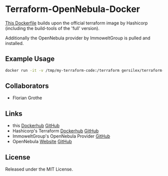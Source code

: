 Terraform-OpenNebula-Docker
===========================

[This Dockerfile](https://github.com/gersilex/terraform-opennebula-provider-docker/blob/master/runtastic-provider/Dockerfile) builds upon the official terraform image by Hashicorp (including the build-tools of the 'full' version).

Additionally the OpenNebula provider by ImmoweltGroup is pulled and installed.

Example Usage
-------------

```bash
docker run -it -v /tmp/my-terraform-code:/terraform gersilex/terraform-opennebula terraform apply
```

Collaborators
-------------

- Florian Grothe

Links
-----

- this [Dockerhub](https://hub.docker.com/r/gersilex/terraform-opennebula/) [GitHub](https://github.com/gersilex/terraform-opennebula-provider-docker)
- Hashicorp's Terraform [Dockerhub](https://hub.docker.com/r/hashicorp/terraform/) [GitHub](https://github.com/hashicorp/docker-hub-images/blob/master/terraform/Dockerfile-full)
- ImmoweltGroup's OpenNebula Provider [GitHub](https://github.com/immoweltgroup/terraform-provider-opennebula)
- OpenNebula [Website](https://opennebula.org/) [GitHub](https://github.com/OpenNebula/one)

License
-------

Released under the MIT License.

